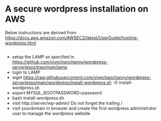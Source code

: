 # A secure wordpress installation on AWS

Below instructions are derived from https://docs.aws.amazon.com/AWSEC2/latest/UserGuide/hosting-wordpress.html

##
- setup the LAMP as specified in https://github.com/vivechanchanny/wordpress-serverlesss/tree/main/lamp
- login to LAMP
- wget https://raw.githubusercontent.com/vivechanchanny/wordpress-serverlesss/main/wordpress/install-wordpress.sh -O install-wordpress.sh
- export MYSQL_ROOTPASSWORD=password
- bash install-wordpress.sh
- visit http://server/wp-admin/  Do not forget the trailing /
- visit yourdomain in browzer and create the first wordpress administrator user to manage the wordpress website
